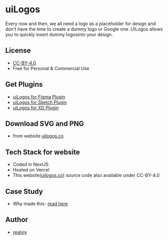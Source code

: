 
# uiLogos

Every now and then, we all need a logo as a placeholder for design and don't have the time to create a dummy logo or Google one. UILogos allows you to quickly insert dummy logosinto your design.

## License
* [CC-BY-4.0](https://creativecommons.org/licenses/by/4.0/deed.en)
* Free for Personal & Commercial Use

## Get Plugins
 * [ uiLogos for Figma Plugin ](https://www.figma.com/community/plugin/1120667703468196103/uilogos)
 * [ uiLogos for Sketch Plugin ](https://github.com/realvjy/uiLogos-sketch-plugin)
 * [ uiLogos for XD Plugin ](https://github.com/realvjy/uilogos-XD)

## Download SVG and PNG
* from website [uilogos.co](https://uilogos.co)


## Tech Stack for website
* Coded in NextJS
* Hosted on Vercel
* This website[(uilogos.co)](https://github.com/realvjy/uilogos.co) source code also available under CC-BY-4.0

## Case Study
* Why made this- [read here](https://blog.prototypr.io/uilogos-behind-the-scene-3de570114e9d)

## Author
* [realvjy](https://x.com/realvjy)
